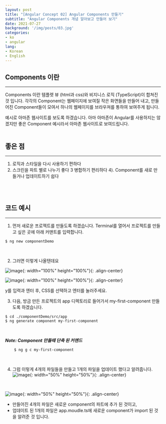 ```yaml
---
layout: post
title: "[Angular Concept 02] Angular Components 만들기"
subtitle: "Angular Components 개념 알아보고 만들어 보기"
date: 2021-07-27
background: '/img/posts/03.jpg'
categories:
- ko
- angular
lang:
- Korean
- English
---
```


## Components 이란
***
Components 이란 템플렛 뷰 (html과 css)와 비지니스 로직 (TypeScript)이 합쳐진 것 입니다. 각각의 Component는 웹페이지에 보여질 작은 화면들을 만들어 내고, 만들어진 Component들이 모여서 하나의 웹페이지를 브라우져를 통하여 보여주게 됩니다. 

예시로 아마존 웹사이트를 보도록 하겠습니다. 아마 아마존이 Angular를 사용하지는 않겠지만 좋은 Component 예시라서 아마존 웹사이트로 보여드립니다.
<br>
<br>

## 좋은 점
***
1) 로직과 스타일을 다시 사용하기 편하다
2) 스크린을 파트 별로 나누기 좋다
3 병합하기 편리하다
4). Component를 새로 만들거나 업데이트하기 쉽다
<br>
<br>

## 코드 예시
***
1. 먼저 새로운 프로젝트를 만들도록 하겠습니다. Terminal를 열어서 프로젝트를 만들고 싶은 곳에 아래 커맨트를 입력합니다.  
~~~~
$ ng new componentDemo
~~~~
<br>

2. 그러면 이렇게 나올텐데요

![image](https://user-images.githubusercontent.com/44415731/127566380-1daac241-b8fd-4998-bebc-8207a12c2080.png){: width="100%" height="100%"}{: .align-center}  

![image](https://user-images.githubusercontent.com/44415731/127567190-afec7ad3-3c57-4cb0-b8e6-de2ca36704a5.png){: width="100%" height="100%"}{: .align-center}  

y를 입력과 엔터 후, CSS를 선택하고 엔터를 눌러주세요.
<br>

3. 다음, 방금 만든 프로젝트의 app 디렉토리로 들어가서 my-first-component 만들도록 하겠습니다.
```
$ cd ./componentDemo/src/app
$ ng generate component my-first-component
```
<br>

***Note: Component 만들때 단축 된 커멘드***
~~~~
    $ ng g c my-first-component
~~~~
<br>

4. 그럼 이렇게 4개의 파일들을 만들고 1개의 파일을 업데이트 했다고 알려줍니다.
![image](https://user-images.githubusercontent.com/44415731/127567976-706cb96f-89b6-4577-b6f1-7eec5859c333.png){: width="50%" height="50%"}{: .align-center}  
<br>

![image](https://user-images.githubusercontent.com/44415731/127569468-d28cc7e1-c714-4dbc-a342-b79379f31957.png){: width="50%" height="50%"}{: .align-center}  
- 만들어진 4개의 파일은 새로운 component의 파트에 추가 된 것이고,
- 업데이트 된 1개의 파일은 app.moudle.ts에 새로운 component가 import 된 것을 알려준 것 입니다.
<br>
